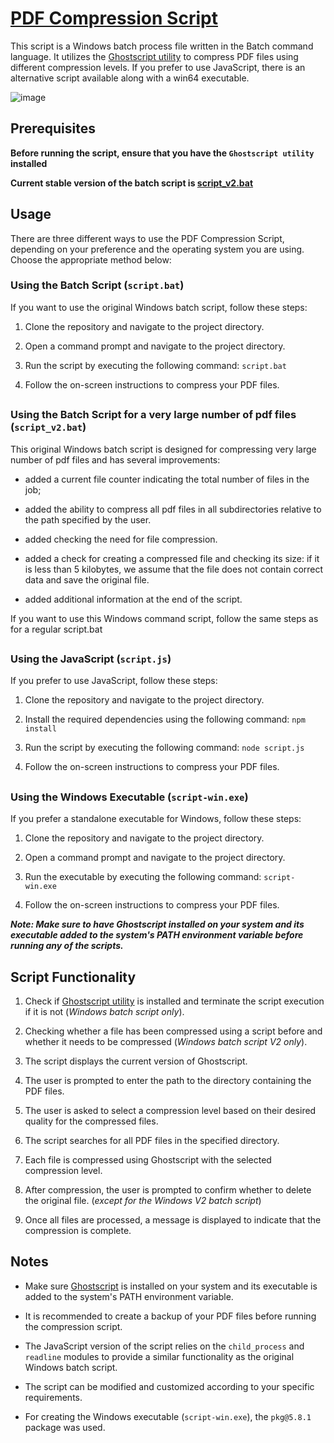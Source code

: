 # [PDF Compression Script](https://github.com/sergeiown/compress_PDF/blob/main/script_v2.bat)

This script is a Windows batch process file written in the Batch command language. It utilizes the [Ghostscript utility](https://www.ghostscript.com/) to compress PDF files using different compression levels. If you prefer to use JavaScript, there is an alternative script available along with a win64 executable.

![image](https://github.com/sergeiown/compress_PDF/assets/112722061/c14d2873-b500-4f86-8e73-56ee0d9ceb0e)

## Prerequisites

**Before running the script, ensure that you have the `Ghostscript utility` installed**

**Current stable version of the batch script is [script_v2.bat](https://github.com/sergeiown/compress_PDF/blob/main/script_v2.bat)**

## Usage

There are three different ways to use the PDF Compression Script, depending on your preference and the operating system you are using. Choose the appropriate method below:

### Using the Batch Script (`script.bat`)

If you want to use the original Windows batch script, follow these steps:

1. Clone the repository and navigate to the project directory.

2. Open a command prompt and navigate to the project directory.

3. Run the script by executing the following command: `script.bat`

4. Follow the on-screen instructions to compress your PDF files.

##

### Using the Batch Script for a very large number of pdf files (`script_v2.bat`)

This original Windows batch script is designed for compressing very large number of pdf files and has several improvements:

-   added a current file counter indicating the total number of files in the job;

-   added the ability to compress all pdf files in all subdirectories relative to the path specified by the user.

-   added checking the need for file compression.

-   added a check for creating a compressed file and checking its size: if it is less than 5 kilobytes, we assume that the file does not contain correct data and save the original file.

-   added additional information at the end of the script.

If you want to use this Windows command script, follow the same steps as for a regular script.bat

##

### Using the JavaScript (`script.js`)

If you prefer to use JavaScript, follow these steps:

1. Clone the repository and navigate to the project directory.

2. Install the required dependencies using the following command: `npm install`

3. Run the script by executing the following command: `node script.js`

4. Follow the on-screen instructions to compress your PDF files.

##

### Using the Windows Executable (`script-win.exe`)

If you prefer a standalone executable for Windows, follow these steps:

1. Clone the repository and navigate to the project directory.

2. Open a command prompt and navigate to the project directory.

3. Run the executable by executing the following command: `script-win.exe`

4. Follow the on-screen instructions to compress your PDF files.

**_Note: Make sure to have Ghostscript installed on your system and its executable added to the system's PATH environment variable before running any of the scripts._**

## Script Functionality

1. Check if [Ghostscript utility](https://www.ghostscript.com/) is installed and terminate the script execution if it is not (_Windows batch script only_).

2. Checking whether a file has been compressed using a script before and whether it needs to be compressed (_Windows batch script V2 only_).

3. The script displays the current version of Ghostscript.

4. The user is prompted to enter the path to the directory containing the PDF files.

5. The user is asked to select a compression level based on their desired quality for the compressed files.

6. The script searches for all PDF files in the specified directory.

7. Each file is compressed using Ghostscript with the selected compression level.

8. After compression, the user is prompted to confirm whether to delete the original file. (_except for the Windows V2 batch script_)

9. Once all files are processed, a message is displayed to indicate that the compression is complete.

## Notes

-   Make sure [Ghostscript](https://ghostscript.com/releases/gsdnld.html) is installed on your system and its executable is added to the system's PATH environment variable.

-   It is recommended to create a backup of your PDF files before running the compression script.

-   The JavaScript version of the script relies on the `child_process` and `readline` modules to provide a similar functionality as the original Windows batch script.

-   The script can be modified and customized according to your specific requirements.

-   For creating the Windows executable (`script-win.exe`), the `pkg@5.8.1` package was used.
